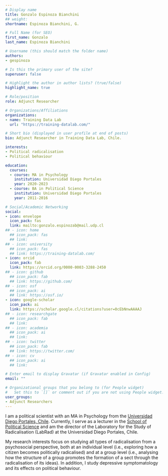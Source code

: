 ```yaml
---
# Display name
title: Gonzalo Espinoza Bianchini
## weight: 
shortname: Espinoza Bianchini, G.

# Full Name (for SEO)
first_name: Gonzalo
last_name: Espinoza Bianchini

# Username (this should match the folder name)
authors:
- gespinoza

# Is this the primary user of the site?
superuser: false

# Highlight the author in author lists? (true/false)
highlight_name: true

# Role/position
role: Adjunct Researcher

# Organizations/Affiliations
organizations:
- name: Training Data Lab
  url: "https://training-datalab.com/"

# Short bio (displayed in user profile at end of posts)
bio: Adjunct Researcher in Training Data Lab, Chile.

interests:
- Political radicalisation
- Political behaviour

education:
  courses:
  - course: MA in Psychology
    institution: Universidad Diego Portales
    year: 2020-2023
  - course: BA in Political Science
    institution: Universidad Diego Portales
    year: 2011-2016

# Social/Academic Networking
social:
- icon: envelope
  icon_pack: fas
  link: mailto:gonzalo.espinozab@mail.udp.cl
## - icon: home
  ## icon_pack: fas
  ## link: 
## - icon: university
  ## icon_pack: fas
  ## link: https://training-datalab.com/
- icon: orcid
  icon_pack: fab
  link: https://orcid.org/0000-0003-3288-2450
## - icon: github
  ## icon_pack: fab
  ## link: https://github.com/
## - icon: osf
  ## icon_pack: ai
  ## link: https://osf.io/
- icon: google-scholar
  icon_pack: ai
  link: https://scholar.google.cl/citations?user=0cEbNnwAAAAJ
## - icon: researchgate
  ## icon_pack: fab
  ## link: 
## - icon: academia
  ## icon_pack: ai
  ## link: 
## - icon: twitter
  ## icon_pack: fab
  ## link: https://twitter.com/
## - icon: cv
  ## icon_pack: ai
  ## link: 

# Enter email to display Gravatar (if Gravatar enabled in Config)
email: ""

# Organizational groups that you belong to (for People widget)
#   Set this to `[]` or comment out if you are not using People widget.
user_groups:
- Adjunct Researchers
---
```


I am a political scientist with an MA in Psychology from the [Universidad Diego Portales, Chile](https://www.udp.cl/). Currently, I serve as a lecturer in the [School of Political Science](https://cienciapolitica.udp.cl/) and am the director of the Laboratory for the Study of Radicalisation (LabRad) at the Universidad Diego Portales, Chile.

My research interests focus on studying all types of radicalisation from a psychosocial perspective, both at an individual level (i.e., exploring how a citizen becomes politically radicalised) and at a group level (i.e., analysing how the structure of a group promotes the formation of a sect through the radicalisation of its ideas). In addition, I study depressive symptomatology and its effects on political behaviour.